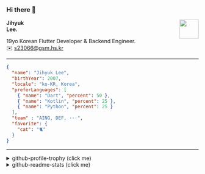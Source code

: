 ### Hi there 👋
<img src="https://github.githubassets.com/images/mona-loading-default.gif" width="50px" align="right">
</a>

**Jihyuk\
Lee.**

19yo Korean Flutter Developer & Backend Engineer.\
✉️ <s23066@gsm.hs.kr>

---

```json
{
  "name": "Jihyuk Lee",
  "birthYear": 2007,
  "locale": "ko-KR, Korea",
  "preferLanguages": [
    { "name": "Dart", "percent": 50 },
    { "name": "Kotlin", "percent": 25 },
    { "name": "Python", "percent": 25 }
  ],
  "team" : "AING, DEF, ···",
  "favorite": {
    "cat": "🐈"
  }
}
```
---
<details>
  <summary>github-profile-trophy (click me)</summary>
  
![](https://github-profile-trophy.vercel.app/?username=withJihyuk&row=1&column=8&theme=nord)
  
</details>
<details>
  <summary>github-readme-stats (click me)</summary>
  
<!--START_SECTION:waka-->
![Code Time](http://img.shields.io/badge/Code%20Time-755%20hrs%2016%20mins-blue)

![Lines of code](https://img.shields.io/badge/%EC%A0%80%EB%8A%94%20%EC%97%AC%ED%83%9C%EA%B9%8C%EC%A7%80%20-705.2%20thousand%20%EC%A4%84%EC%9D%98%20%EC%BD%94%EB%93%9C%EB%A5%BC%20%EC%9E%91%EC%84%B1%ED%96%88%EC%96%B4%EC%9A%94.-blue)

**저는 아침형 인간이에요. 🐤** 

```text
🌞 아침                     648 commits         █████░░░░░░░░░░░░░░░░░░░░   18.74 % 
🌆 낮　                     1157 commits        ████████░░░░░░░░░░░░░░░░░   33.47 % 
🌃 저녁                     1312 commits        █████████░░░░░░░░░░░░░░░░   37.95 % 
🌙 밤　                     340 commits         ██░░░░░░░░░░░░░░░░░░░░░░░   09.84 % 
```


📊 **저는 이번주를 이렇게 시간을 보냈어요.** 

```text
🕑︎ Timezone: Asia/Seoul

💬 프로그래밍 언어들: 
Dart                     4 hrs 6 mins        █████████████░░░░░░░░░░░░   52.59 % 
Java                     1 hr 21 mins        ████░░░░░░░░░░░░░░░░░░░░░   17.40 % 
Python                   52 mins             ███░░░░░░░░░░░░░░░░░░░░░░   11.21 % 
YAML                     40 mins             ██░░░░░░░░░░░░░░░░░░░░░░░   08.71 % 
TypeScript               26 mins             █░░░░░░░░░░░░░░░░░░░░░░░░   05.61 % 

🔥 에디터들: 
VS Code                  5 hrs 55 mins       ███████████████████░░░░░░   75.83 % 
IntelliJ IDEA            1 hr 53 mins        ██████░░░░░░░░░░░░░░░░░░░   24.17 % 

💻 운영 체제들: 
Mac                      7 hrs 49 mins       █████████████████████████   100.00 % 
```


 Last Updated on 15/03/2025 18:47:57 UTC
<!--END_SECTION:waka-->

</details>

</div>


